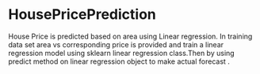 # HousePricePrediction
House Price is predicted based on area using Linear regression. In training data set area vs corresponding price is provided and train a linear regression model using sklearn linear regression class.Then by using predict method on linear regression object to make actual forecast . 
